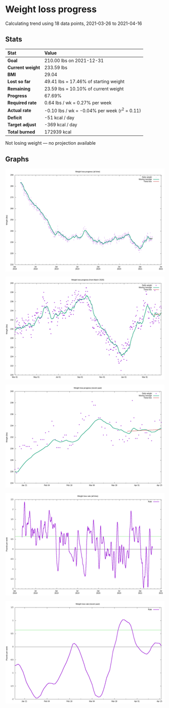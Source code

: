 # Weight loss progress

Calculating trend using 18 data points, 2021-03-26 to 2021-04-16

## Stats

Stat|Value
:-|:-
**Goal**|210.00 lbs on 2021-12-31
**Current weight**|233.59 lbs
**BMI**|29.04
**Lost so far**|49.41 lbs = 17.46% of starting weight
**Remaining**|23.59 lbs = 10.10% of current  weight
**Progress**|67.69%
**Required rate**|0.64 lbs / wk = 0.27% per week
**Actual rate**|-0.10 lbs / wk = -0.04% per week  (r<sup>2</sup> = 0.11)
**Deficit**|-51 kcal / day
**Target adjust**|-369 kcal / day
**Total burned**|172939 kcal

Not losing weight &mdash; no projection available

## Graphs

![](weight-graph-alltime.png)

![](weight-graph-covid.png)

![](weight-graph-recent.png)

![](rate-graph-alltime.png)

![](rate-graph-recent.png)
